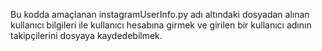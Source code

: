 Bu kodda amaçlanan instagramUserInfo.py adı altındaki dosyadan alınan kullanıcı bilgileri ile kullanıcı hesabına girmek ve  girilen bir kullanıcı adının takipçilerini dosyaya kaydedebilmek. 

